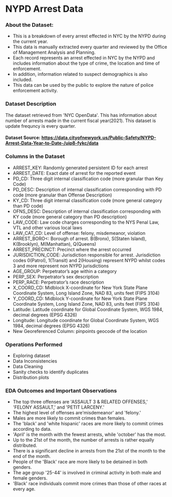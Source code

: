 # NYPD Arrest Data

### About the Dataset:
- This is a breakdown of every arrest effected in NYC by the NYPD during the current year.
- This data is manually extracted every quarter and reviewed by the Office of Management Analysis and Planning.
- Each record represents an arrest effected in NYC by the NYPD and includes information about the type of crime, the location and time of enforcement.
- In addition, information related to suspect demographics is also included.
- This data can be used by the public to explore the nature of police enforcement activity.

### Dataset Description
The dataset retrieved from 'NYC OpenData'. This has information about number of arrests made in the current fiscal year(2021). This dataset is update frequncy is every quarter.

#### Dataset Source: https://data.cityofnewyork.us/Public-Safety/NYPD-Arrest-Data-Year-to-Date-/uip8-fykc/data 

### Columns in the Dataset

- ARREST_KEY: Randomly generated persistent ID for each arrest
- ARREST_DATE: Exact date of arrest for the reported event
- PD_CD: Three digit internal classification code (more granular than Key Code)
- PD_DESC: Description of internal classification corresponding with PD code (more granular than Offense Description)
- KY_CD: Three digit internal classification code (more general category than PD code)
- OFNS_DESC: Description of internal classification corresponding with KY code (more general category than PD description)
- LAW_CODE: Law code charges corresponding to the NYS Penal Law, VTL and other various local laws
- LAW_CAT_CD: Level of offense: felony, misdemeanor, violation
- ARREST_BORO<: Borough of arrest. B(Bronx), S(Staten Island), K(Brooklyn), M(Manhattan), Q(Queens)
- ARREST_PRECINCT: Precinct where the arrest occurred
- JURISDICTION_CODE: Jurisdiction responsible for arrest. Jurisdiction codes 0(Patrol), 1(Transit) and 2(Housing) represent NYPD whilst codes 3 and more represent non NYPD jurisdictions
- AGE_GROUP: Perpetrator’s age within a category
- PERP_SEX: Perpetrator’s sex description
- PERP_RACE: Perpetrator’s race description
- X_COORD_CD: Midblock X-coordinate for New York State Plane Coordinate System, Long Island Zone, NAD 83, units feet (FIPS 3104)
- Y_COORD_CD: Midblock Y-coordinate for New York State Plane Coordinate System, Long Island Zone, NAD 83, units feet (FIPS 3104)
- Latitude: Latitude coordinate for Global Coordinate System, WGS 1984, decimal degrees (EPSG 4326)
- Longitude: Longitude coordinate for Global Coordinate System, WGS 1984, decimal degrees (EPSG 4326)
- New Georeferenced Column: pinpoints geocode of the location

### Operations Performed
- Exploring dataset
- Data Inconsistencies
- Data Cleaning
- Sanity checks to identify duplicates
- Distribution plots

### EDA Outcomes and Important Observations
- The top three offenses are 'ASSAULT 3 & RELATED OFFENSES,' 'FELONY ASSAULT,' and 'PETIT LARCENY.'
- The highest level of offenses are'misdemeanor' and 'felony.'
- Males are more likely to commit crimes than females.
- The 'black' and 'white hispanic' races are more likely to commit crimes according to data.
- 'April' is the month with the fewest arrests, while 'october' has the most.
- Up to the 21st of the month, the number of arrests is rather equally distributed.
- There is a significant decline in arrests from the 21st of the month to the end of the month.
- People of the 'Black' race are more likely to be detained in both genders.
- The age group '25-44' is involved in criminal activity in both male and female genders.
- 'Black' race individuals commit more crimes than those of other races at every age.
